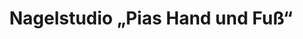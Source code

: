 ---
title: "Nagelstudio „Pias Hand und Fuß“"
url: /euskirchen/nagelstudio-pias-hand-und-fuss/
shop: Kosmetik
---